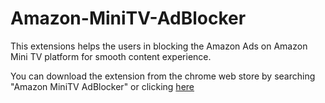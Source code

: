 # Amazon-MiniTV-AdBlocker

This extensions helps the users in blocking the Amazon Ads on Amazon Mini TV platform for smooth content experience.

You can download the extension from the chrome web store by searching "Amazon MiniTV AdBlocker" or clicking [here](https://chrome.google.com/webstore/detail/amazon-minitv-adblocker/nlkkhdidnadclaajbpmhihbeccellili)

